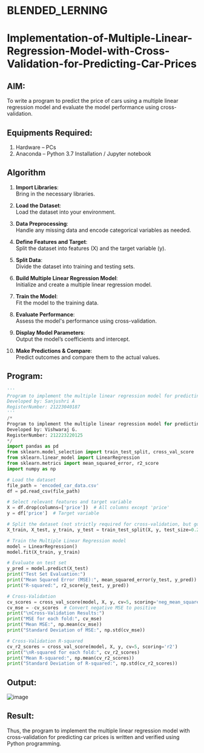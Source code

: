 # BLENDED_LERNING
# Implementation-of-Multiple-Linear-Regression-Model-with-Cross-Validation-for-Predicting-Car-Prices

## AIM:
To write a program to predict the price of cars using a multiple linear regression model and evaluate the model performance using cross-validation.

## Equipments Required:
1. Hardware – PCs
2. Anaconda – Python 3.7 Installation / Jupyter notebook

## Algorithm
1. **Import Libraries**:  
   Bring in the necessary libraries.

2. **Load the Dataset**:  
   Load the dataset into your environment.

3. **Data Preprocessing**:  
   Handle any missing data and encode categorical variables as needed.

4. **Define Features and Target**:  
   Split the dataset into features (X) and the target variable (y).

5. **Split Data**:  
   Divide the dataset into training and testing sets.

6. **Build Multiple Linear Regression Model**:  
   Initialize and create a multiple linear regression model.

7. **Train the Model**:  
   Fit the model to the training data.

8. **Evaluate Performance**:  
   Assess the model's performance using cross-validation.

9. **Display Model Parameters**:  
   Output the model’s coefficients and intercept.

10. **Make Predictions & Compare**:  
    Predict outcomes and compare them to the actual values. 

## Program:
```python
'''
Program to implement the multiple linear regression model for predicting car prices with cross-validation.
Developed by: Sanjushri A
RegisterNumber: 21223040187
'''
/*
Program to implement the multiple linear regression model for predicting car prices with cross-validation.
Developed by: Vishwaraj G.
RegisterNumber: 212223220125
*/
import pandas as pd
from sklearn.model_selection import train_test_split, cross_val_score
from sklearn.linear_model import LinearRegression
from sklearn.metrics import mean_squared_error, r2_score
import numpy as np

# Load the dataset
file_path = 'encoded_car_data.csv'
df = pd.read_csv(file_path)

# Select relevant features and target variable
X = df.drop(columns=['price'])  # All columns except 'price'
y = df['price']  # Target variable

# Split the dataset (not strictly required for cross-validation, but good for validation outside cross-validation)
X_train, X_test, y_train, y_test = train_test_split(X, y, test_size=0.2, random_state=42)

# Train the Multiple Linear Regression model
model = LinearRegression()
model.fit(X_train, y_train)

# Evaluate on test set
y_pred = model.predict(X_test)
print("Test Set Evaluation:")
print("Mean Squared Error (MSE):", mean_squared_error(y_test, y_pred))
print("R-squared:", r2_score(y_test, y_pred))

# Cross-Validation
cv_scores = cross_val_score(model, X, y, cv=5, scoring='neg_mean_squared_error')  # 5-fold CV
cv_mse = -cv_scores  # Convert negative MSE to positive
print("\nCross-Validation Results:")
print("MSE for each fold:", cv_mse)
print("Mean MSE:", np.mean(cv_mse))
print("Standard Deviation of MSE:", np.std(cv_mse))

# Cross-Validation R-squared
cv_r2_scores = cross_val_score(model, X, y, cv=5, scoring='r2')
print("\nR-squared for each fold:", cv_r2_scores)
print("Mean R-squared:", np.mean(cv_r2_scores))
print("Standard Deviation of R-squared:", np.std(cv_r2_scores))

```

## Output:
![image](https://github.com/user-attachments/assets/4ac0fd0b-c2db-4984-b942-d1b897d7db58)



## Result:
Thus, the program to implement the multiple linear regression model with cross-validation for predicting car prices is written and verified using Python programming.
